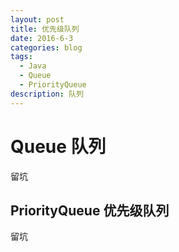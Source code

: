 ```yaml
---
layout: post
title: 优先级队列
date: 2016-6-3
categories: blog
tags:
  - Java
  - Queue
  - PriorityQueue
description: 队列
---
```


# Queue 队列

留坑

## PriorityQueue 优先级队列

留坑

